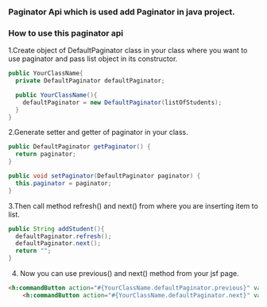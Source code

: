 ### Paginator Api which is used add Paginator in java project.

### How to use this paginator api

1.Create object of DefaultPaginator class in your class where  you want to use paginator and pass list object in its constructor.

```java
public YourClassName{
  private DefaultPaginator defaultPaginator;

  public YourClassName(){
    defaultPaginator = new DefaultPaginator(listOfStudents);
  }
}

```

2.Generate  setter and getter of paginator in your class.

```java
public DefaultPaginator getPaginator() {
  return paginator;
}

public void setPaginator(DefaultPaginator paginator) {
  this.paginator = paginator;
}
```

3.Then call method refresh() and next() from where you are inserting item to list.

```java
public String addStudent(){
  defaultPaginator.refresh();
  defaultPaginator.next();
  return "";
}
```

4. Now you can use previous() and next() method from your jsf page.

```html
<h:commandButton action="#{YourClassName.defaultPaginator.previous}" value="Previous"></h:commandButton>
	<h:commandButton action="#{YourClassName.defaultPaginator.next}" value="Next"></h:commandButton>
```
